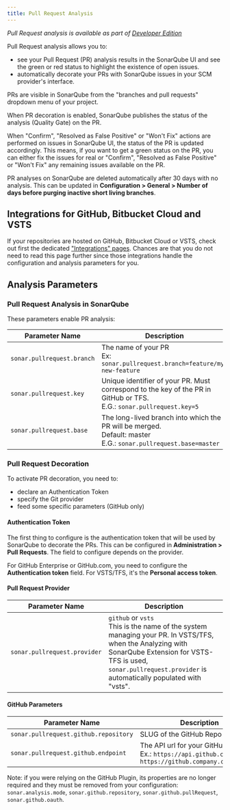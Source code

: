 ```yaml
---
title: Pull Request Analysis
---
```


<!-- sonarqube -->

_Pull Request analysis is available as part of [Developer Edition](https://redirect.sonarsource.com/editions/developer.html)_

<!-- /sonarqube -->


Pull Request analysis allows you to:

* see your Pull Request (PR) analysis results in the SonarQube UI and see the green or red status to highlight the existence of open issues.
* automatically decorate your PRs with SonarQube issues in your SCM provider's interface. 

PRs are visible in SonarQube from the "branches and pull requests" dropdown menu of your project.

When PR decoration is enabled, SonarQube publishes the status of the analysis (Quality Gate) on the PR.

When "Confirm", "Resolved as False Positive" or "Won't Fix" actions are performed on issues in SonarQube UI, the status of the PR is updated accordingly. This means, if you want to get a green status on the PR, you can either fix the issues for real or "Confirm", "Resolved as False Positive" or "Won't Fix" any remaining issues available on the PR.

PR analyses on SonarQube are deleted automatically after 30 days with no analysis. This can be updated in **Configuration > General > Number of days before purging inactive short living branches**. 

<!-- sonarcloud -->
## Integrations for GitHub, Bitbucket Cloud and VSTS
If your repositories are hosted on GitHub, Bitbucket Cloud or VSTS, check out first the dedicated ["Integrations" pages](/integrations). Chances are that you do not need to read this page further since those integrations handle the configuration and analysis parameters for you.
<!-- /sonarcloud -->

## Analysis Parameters
### Pull Request Analysis in SonarQube
These parameters enable PR analysis:

| Parameter Name        | Description |
| --------------------- | ------------------ |
| `sonar.pullrequest.branch` | The name of your PR<br/> Ex: `sonar.pullrequest.branch=feature/my-new-feature`|
| `sonar.pullrequest.key` | Unique identifier of your PR. Must correspond to the key of the PR in GitHub or TFS. <br/> E.G.: `sonar.pullrequest.key=5` |
| `sonar.pullrequest.base` | The long-lived branch into which the PR will be merged. <br/> Default: master <br/> E.G.: `sonar.pullrequest.base=master`|

### Pull Request Decoration
To activate PR decoration, you need to:

* declare an Authentication Token
* specify the Git provider
* feed some specific parameters (GitHub only)

#### Authentication Token
The first thing to configure is the authentication token that will be used by SonarQube to decorate the PRs. This can be configured in **Administration > Pull Requests**. The field to configure depends on the provider.

For GitHub Enterprise or GitHub.com, you need to configure the **Authentication token** field. For VSTS/TFS, it's the **Personal access token**.

#### Pull Request Provider
| Parameter Name        | Description |
| --------------------- | ------------------ |
| `sonar.pullrequest.provider` | `github` or `vsts`<br/> This is the name of the system managing your PR. In VSTS/TFS, when the Analyzing with SonarQube Extension for VSTS-TFS is used, `sonar.pullrequest.provider` is automatically populated with "vsts". |

#### GitHub Parameters
| Parameter Name        | Description |
| --------------------- | ------------------ |
| `sonar.pullrequest.github.repository` | SLUG of the GitHub Repo |
| `sonar.pullrequest.github.endpoint` | The API url for your GitHub instance.<br/> Ex.: `https://api.github.com/` or `https://github.company.com/api/v3/` |

Note: if you were relying on the GitHub Plugin, its properties are no longer required and they must be removed from your configuration: `sonar.analysis.mode`, `sonar.github.repository`, `sonar.github.pullRequest`, `sonar.github.oauth`.
